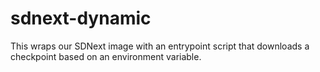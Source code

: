 # sdnext-dynamic
This wraps our SDNext image with an entrypoint script that downloads a checkpoint based on an environment variable.
